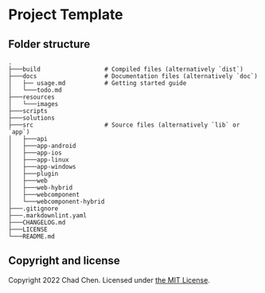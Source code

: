 # Project Template

## Folder structure

```
.
├───build                  # Compiled files (alternatively `dist`)
├───docs                   # Documentation files (alternatively `doc`)
│   ├── usage.md           # Getting started guide
│   └───todo.md
├───resources
│   └───images
├───scripts
├───solutions
├───src                    # Source files (alternatively `lib` or `app`)
│   ├───api
│   ├───app-android
│   ├───app-ios
│   ├───app-linux
│   ├───app-windows
│   ├───plugin
│   ├───web
│   ├───web-hybrid
│   ├───webcomponent
│   └───webcomponent-hybrid
├───.gitignore
├───.markdownlint.yaml
├───CHANGELOG.md
├───LICENSE
└───README.md
```

## Copyright and license

Copyright 2022 Chad Chen.
Licensed under [the MIT License](/LICENSE).
